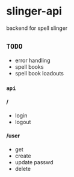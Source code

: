 # slinger-api
backend for spell slinger
## `TODO`
- error handling
- spell books
- spell book loadouts
### `api`
#### /
- login
- logout
#### /user
- get
- create
- update passwd
- delete
